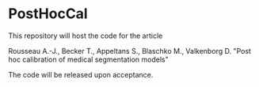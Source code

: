 # PostHocCal

This repository will host the code for the article

Rousseau A.-J., Becker T., Appeltans S., Blaschko M., Valkenborg D. "Post hoc calibration of medical segmentation models"

The code will be released upon acceptance.
